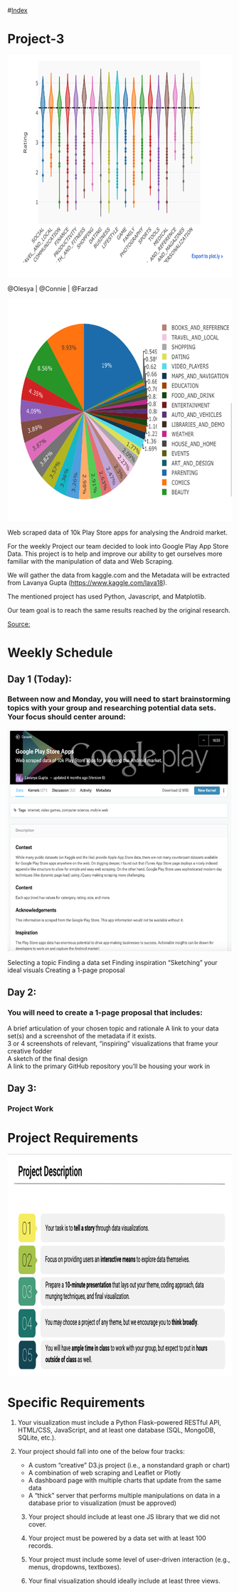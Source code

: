 #[Index](https://modelobootcamp.github.io/Project-3/)
# Project-3

<p align="center">
  <img width="660" height="500" src="https://github.com/modelobootcamp/Project-3/blob/master/images/Screen%20Shot%202019-05-19%20at%2003.49.32.png">
</p>


@Olesya | @Connie | @Farzad

<p align="center">
  <img width="660" height="500" src="https://github.com/modelobootcamp/Project-3/blob/master/images/Screen%20Shot%202019-05-19%20at%2003.47.41.png">
</p>


Web scraped data of 10k Play Store apps for analysing the Android market.

For the weekly Project our team decided to look into Google Play App Store Data.
This project is to help and improve our ability to get ourselves more familiar with the manipulation of  data and Web Scraping. 

We will gather the data from kaggle.com and the Metadata will be extracted from Lavanya Gupta (https://www.kaggle.com/lava18).

The mentioned project has used Python, Javascript, and Matplotlib.

Our team goal is to reach the same results reached by the original research.

 
[Source:](https://www.kaggle.com/lava18/google-play-store-apps "Google Play Store Apps ")
# Weekly Schedule


## Day 1 (Today):
### Between now and Monday, you will need to start brainstorming topics with your group and researching potential data sets. Your focus should center around:


<p align="center">
  <img width="660" height="500" src="https://github.com/modelobootcamp/project-3/blob/master/images/Screen%20Shot%202019-05-18%20at%2014.04.46.png">
</p>
Selecting a topic 	
Finding a data set	
Finding inspiration	
“Sketching” your ideal visuals
Creating a 1-page proposal

## Day 2: 
### You will need to create a 1-page proposal that includes:
A brief articulation of your chosen topic and rationale
A link to your data set(s) and a screenshot of the metadata if it exists.	
3 or 4 screenshots of relevant, “inspiring” visualizations that frame your creative fodder	
A sketch of the final design 	
A link to the primary GitHub repository you’ll be housing your work in

## Day 3:
### Project Work



# Project Requirements 



<p align="center">
  <img width="800" height="500" src="https://github.com/modelobootcamp/project-3/blob/master/images/Screen%20Shot%202019-05-18%20at%2023.23.15.png">
</p>


# Specific Requirements

1. Your visualization must include a Python Flask–powered RESTful API, HTML/CSS, JavaScript, and at least one database (SQL, MongoDB, SQLite, etc.). 

2. Your project should fall into one of the below four tracks: 
    * A custom “creative” D3.js project (i.e., a nonstandard graph or chart)
    * A combination of web scraping and Leaflet or Plotly
    * A dashboard page with multiple charts that update from the same data
    * A “thick” server that performs multiple manipulations on data in a database prior to visualization (must be approved)
    
    3. Your project should include at least one JS library that we did not cover.
    
    4. Your project must be powered by a data set with at least 100 records.
    
    5. Your project must include some level of user-driven interaction (e.g., menus, dropdowns, textboxes).
    
    6. Your final visualization should ideally include at least three views. 
    
    
